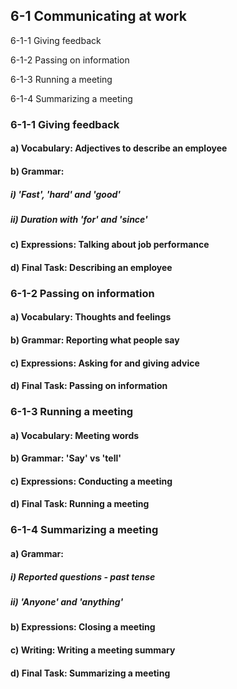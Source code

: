 ## 6-1 Communicating at work

6-1-1 Giving feedback

6-1-2 Passing on information

6-1-3 Running a meeting

6-1-4 Summarizing a meeting

### 6-1-1 Giving feedback

#### a) Vocabulary: Adjectives to describe an employee

#### b) Grammar: 

##### i) 'Fast', 'hard' and 'good'

##### ii) Duration with 'for' and 'since'

#### c) Expressions: Talking about job performance

#### d) Final Task: Describing an employee

### 6-1-2 Passing on information

#### a) Vocabulary: Thoughts and feelings

#### b) Grammar: Reporting what people say

#### c) Expressions: Asking for and giving advice

#### d) Final Task: Passing on information

### 6-1-3 Running a meeting

#### a) Vocabulary: Meeting words

#### b) Grammar: 'Say' vs 'tell'

#### c) Expressions: Conducting a meeting

#### d) Final Task: Running a meeting

### 6-1-4 Summarizing a meeting

#### a) Grammar: 

##### i) Reported questions - past tense

##### ii) 'Anyone' and 'anything'

#### b) Expressions: Closing a meeting

#### c) Writing: Writing a meeting summary

#### d) Final Task: Summarizing a meeting